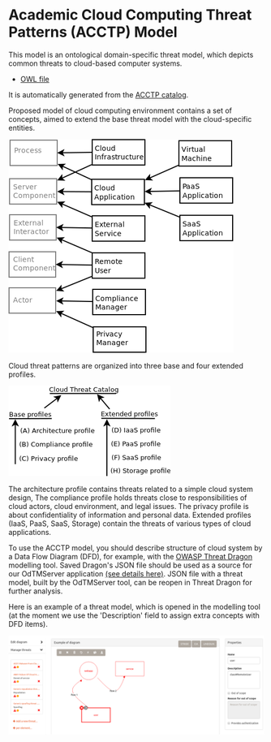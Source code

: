
# Academic Cloud Computing Threat Patterns (ACCTP) Model

This model is an ontological domain-specific threat model, 
which depicts common threats to cloud-based computer systems.

* [OWL file](../OdTMACCTP.owl)

It is automatically generated from the [ACCTP catalog](https://github.com/nets4geeks/SPCatalogMaker).

Proposed model of cloud computing environment contains a set of concepts, aimed to extend 
the base threat model with the cloud-specific entities.

![acctp_concepts](acctp_concepts.png)

Cloud threat patterns are organized into three base and four extended profiles.

![acctp_profiles](acctp_profiles.png)

The architecture profile contains threats related to a simple cloud system design, 
The compliance profile holds threats close to responsibilities of cloud actors, cloud environment, and legal issues. 
The privacy profile is about confidentiality of information and personal data. 
Extended profiles (IaaS, PaaS, SaaS, Storage) contain the threats of various types of cloud applications.

To use the ACCTP model, you should describe structure of cloud system by a Data Flow Diagram (DFD),
for example, with the [OWASP Threat Dragon](https://owasp.org/www-project-threat-dragon/) modelling tool.
Saved Dragon's JSON file should be used as a source for our OdTMServer application [(see details here)](../applications/OdTMServer/).
JSON file with a threat model, built by the OdTMServer tool, can be reopen in Threat Dragon for further analysis.

Here is an example of a threat model, which is opened in the modelling tool 
(at the moment we use the 'Description' field to assign extra concepts with DFD items). 

![acctp_example](td_example_new.png)
